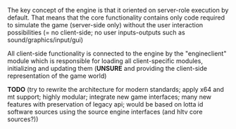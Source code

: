 The key concept of the engine is that it oriented on server-role execution by default. That means that the core functionality contains only code required to simulate the game (server-side only) without the user interaction possibilities (= no client-side; no user inputs-outputs such as sound/graphics/input/gui)

All client-side functionality is connected to the engine by the "engineclient" module which is responsible for loading all client-specific modules, initializing and updating them (**UNSURE** and providing the client-side representation of the game world)

**TODO**
(try to rewrite the architecture for modern standards; apply x64 and mt support; highly modular; integrate new game interfaces; many new features with preservation of legacy api; would be based on lotta id software sources using the source engine interfaces (and hltv core sources?))